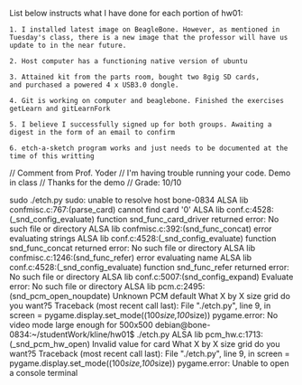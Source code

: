 List below instructs what I have done for each portion of hw01:

	1. I installed latest image on BeagleBone. However, as mentioned in 
	Tuesday's class, there is a new image that the professor will have us
	update to in the near future.

	2. Host computer has a functioning native version of ubuntu
	
	3. Attained kit from the parts room, bought two 8gig SD cards,
	and purchased a powered 4 x USB3.0 dongle.

	4. Git is working on computer and beaglebone. Finished the exercises
	getLearn and gitLearnFork

	5. I believe I successfully signed up for both groups. Awaiting a 
	digest in the form of an email to confirm

	6. etch-a-sketch program works and just needs to be documented at the 
	time of this writting	

// Comment from Prof. Yoder
// I'm having trouble running your code.  Demo in class
// Thanks for the demo
// Grade:  10/10

sudo ./etch.py 
sudo: unable to resolve host bone-0834
ALSA lib confmisc.c:767:(parse_card) cannot find card '0'
ALSA lib conf.c:4528:(_snd_config_evaluate) function snd_func_card_driver returned error: No such file or directory
ALSA lib confmisc.c:392:(snd_func_concat) error evaluating strings
ALSA lib conf.c:4528:(_snd_config_evaluate) function snd_func_concat returned error: No such file or directory
ALSA lib confmisc.c:1246:(snd_func_refer) error evaluating name
ALSA lib conf.c:4528:(_snd_config_evaluate) function snd_func_refer returned error: No such file or directory
ALSA lib conf.c:5007:(snd_config_expand) Evaluate error: No such file or directory
ALSA lib pcm.c:2495:(snd_pcm_open_noupdate) Unknown PCM default
What X by X size grid do you want?5
Traceback (most recent call last):
  File "./etch.py", line 9, in <module>
    screen = pygame.display.set_mode((100*size,100*size))
pygame.error: No video mode large enough for 500x500
debian@bone-0834:~/studentWork/kline/hw01$ ./etch.py 
ALSA lib pcm_hw.c:1713:(_snd_pcm_hw_open) Invalid value for card
What X by X size grid do you want?5
Traceback (most recent call last):
  File "./etch.py", line 9, in <module>
    screen = pygame.display.set_mode((100*size,100*size))
pygame.error: Unable to open a console terminal
